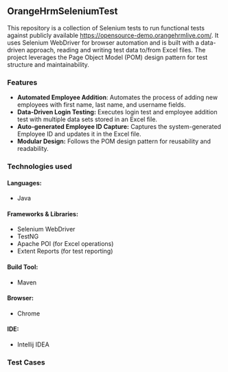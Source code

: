 ## OrangeHrmSeleniumTest
This repository is a collection of Selenium tests to run functional tests against publicly available https://opensource-demo.orangehrmlive.com/. 
 It uses Selenium WebDriver for browser automation and is built with a data-driven approach, reading and writing test data to/from Excel files. The project leverages the Page Object Model (POM) design pattern for test structure and maintainability.

### Features
* **Automated Employee Addition**: Automates the process of adding new employees with first name, last name, and username fields.
* **Data-Driven Login Testing:** Executes login test and employee addition test with multiple data sets stored in an Excel file.
* **Auto-generated Employee ID Capture:** Captures the system-generated Employee ID and updates it in the Excel file.
* **Modular Design:** Follows the POM design pattern for reusability and readability.


### Technologies used
#### Languages:
* Java 
#### Frameworks & Libraries: 
* Selenium WebDriver
* TestNG
* Apache POI (for Excel operations)
* Extent Reports (for test reporting)
#### Build Tool:
* Maven
#### Browser:
* Chrome
#### IDE:
* Intellij IDEA

### Test Cases 
